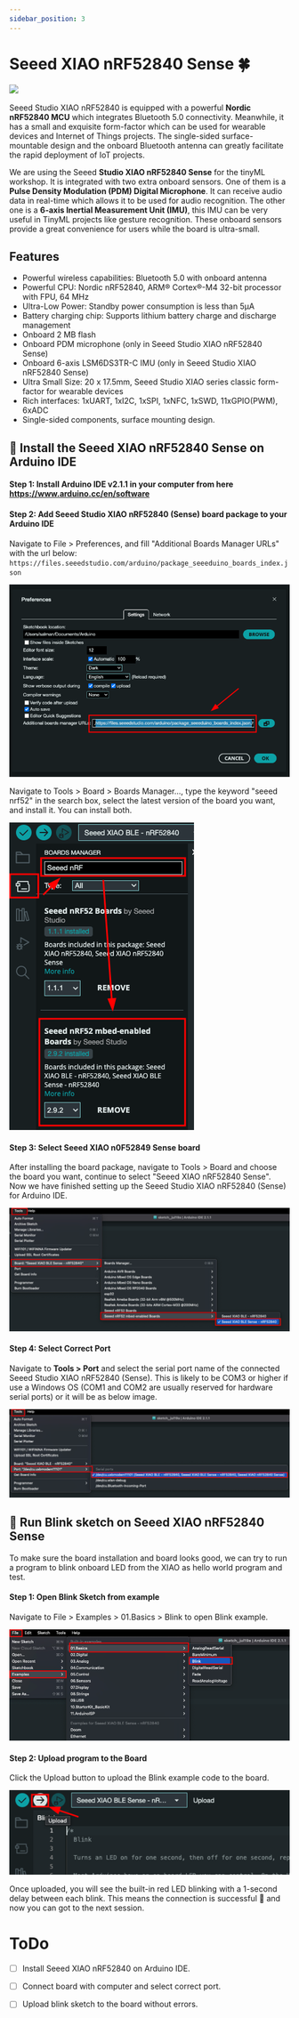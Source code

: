 ```yaml
---
sidebar_position: 3
---
```


# Seeed XIAO nRF52840 Sense 🍀

![](https://files.seeedstudio.com/wiki/XIAO-BLE/front-pinout-4.jpg)

Seeed Studio XIAO nRF52840 is equipped with a powerful **Nordic nRF52840 MCU** which integrates Bluetooth 5.0 connectivity. Meanwhile, it has a small and exquisite form-factor which can be used for wearable devices and Internet of Things projects. The single-sided surface-mountable design and the onboard Bluetooth antenna can greatly facilitate the rapid deployment of IoT projects.

We are using the Seeed **Studio XIAO nRF52840 Sense** for the tinyML workshop. It is integrated with two extra onboard sensors. One of them is a **Pulse Density Modulation (PDM) Digital Microphone**. It can receive audio data in real-time which allows it to be used for audio recognition. The other one is a **6-axis Inertial Measurement Unit (IMU)**, this IMU can be very useful in TinyML projects like gesture recognition. These onboard sensors provide a great convenience for users while the board is ultra-small.

## Features
* Powerful wireless capabilities: Bluetooth 5.0 with onboard antenna
* Powerful CPU: Nordic nRF52840, ARM® Cortex®-M4 32-bit processor with FPU, 64 MHz
* Ultra-Low Power: Standby power consumption is less than 5μA
* Battery charging chip: Supports lithium battery charge and discharge management
* Onboard 2 MB flash
* Onboard PDM microphone (only in Seeed Studio XIAO nRF52840 Sense)
* Onboard 6-axis LSM6DS3TR-C IMU (only in Seeed Studio XIAO nRF52840 Sense)
* Ultra Small Size: 20 x 17.5mm, Seeed Studio XIAO series classic form-factor for wearable devices
* Rich interfaces: 1xUART, 1xI2C, 1xSPI, 1xNFC, 1xSWD, 11xGPIO(PWM), 6xADC
* Single-sided components, surface mounting design.


##  📍 Install the Seeed XIAO nRF52840 Sense on Arduino IDE

#### Step 1: Install Arduino IDE v2.1.1 in your computer from here https://www.arduino.cc/en/software 
#### Step 2: Add Seeed Studio XIAO nRF52840 (Sense) board package to your Arduino IDE

Navigate to File > Preferences, and fill "Additional Boards Manager URLs" with the url below: ``https://files.seeedstudio.com/arduino/package_seeeduino_boards_index.json``

![](../../docs/tiny-ml-workshop/img/introtoxiao/boardURL.png)

Navigate to Tools > Board > Boards Manager..., type the keyword "seeed nrf52" in the search box, select the latest version of the board you want, and install it. You can install both.

![](../../docs/tiny-ml-workshop/img/introtoxiao/boardInstallion.png)


#### Step 3: Select Seeed XIAO n0F52849 Sense board 

After installing the board package, navigate to Tools > Board and choose the board you want, continue to select "Seeed XIAO nRF52840 Sense". Now we have finished setting up the Seeed Studio XIAO nRF52840 (Sense) for Arduino IDE.

![](../../docs/tiny-ml-workshop/img/introtoxiao/Boardselection.png)

#### Step 4: Select Correct Port 

Navigate to **Tools > Port** and select the serial port name of the connected Seeed Studio XIAO nRF52840 (Sense). This is likely to be COM3 or higher if use a Windows OS (COM1 and COM2 are usually reserved for hardware serial ports) or it will be as below image. 

![](../../docs/tiny-ml-workshop/img/introtoxiao/portSelection.png)

## 📍 Run Blink sketch on Seeed XIAO nRF52840 Sense

To make sure the board installation and board looks good, we can try to run a program to blink onboard LED from the XIAO as hello world program and test. 

#### Step 1: Open Blink Sketch from example 

Navigate to File > Examples > 01.Basics > Blink to open Blink example. 

![](../../docs/tiny-ml-workshop/img/introtoxiao/BlinkSketch.png)

#### Step 2: Upload program to the Board 

Click the Upload button to upload the Blink example code to the board. 

![](../../docs/tiny-ml-workshop/img/introtoxiao/uploadBlink.png)

Once uploaded, you will see the built-in red LED blinking with a 1-second delay between each blink. This means the connection is successful 🎉 and now you can got to the next session. 


# ToDo

 - [ ] Install Seeed XIAO nRF52840 on Arduino IDE. 
 - [ ] Connect board with computer and select correct port. 
 - [ ] Upload blink sketch to the board without errors. 




